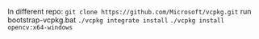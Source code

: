 In different repo: `git clone https://github.com/Microsoft/vcpkg.git`
run bootstrap-vcpkg.bat
`./vcpkg integrate install`
`./vcpkg install opencv:x64-windows`